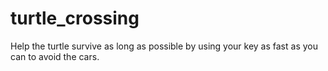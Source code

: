 # turtle_crossing
Help the turtle survive as long as possible by using your key as fast as you can to avoid the cars.
